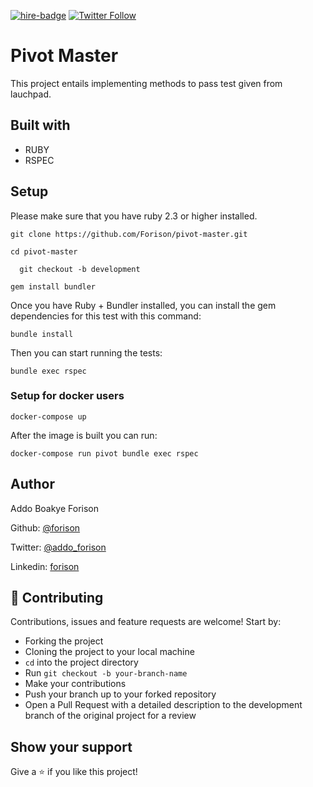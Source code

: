 [![hire-badge](https://img.shields.io/badge/Consult%20/%20Hire%20Addo-Click%20to%20Contact-brightgreen)](mailto:addoboakyeforison@gmail.com) [![Twitter Follow](https://img.shields.io/twitter/follow/ADDOBOAKYE?label=Follow%20ADDO%20on%20Twitter&style=social)](https://twitter.com/addo_forison)

# Pivot Master

This project entails implementing methods to pass test given from lauchpad.

## Built with

- RUBY
- RSPEC

## Setup
Please make sure that you have ruby 2.3 or higher installed.

```
git clone https://github.com/Forison/pivot-master.git
```

```
cd pivot-master
```
```
  git checkout -b development
```
```
gem install bundler
```

Once you have Ruby + Bundler installed, you can install the gem dependencies for this test with this command:

```
bundle install
```

Then you can start running the tests:

```
bundle exec rspec
```

### Setup for docker users
```
docker-compose up
```

After the image is built you can run:

```
docker-compose run pivot bundle exec rspec
```

## Author

Addo Boakye Forison

Github: [@forison](https://github.com/forison)

Twitter: [@addo_forison](https://twitter.com/addo_forison)

Linkedin: [forison](https://www.linkedin.com/in/forison/)

## 🤝 Contributing

Contributions, issues and feature requests are welcome! Start by:

- Forking the project
- Cloning the project to your local machine
- `cd` into the project directory
- Run `git checkout -b your-branch-name`
- Make your contributions
- Push your branch up to your forked repository
- Open a Pull Request with a detailed description to the development branch of the original project for a review

## Show your support

Give a ⭐️ if you like this project!